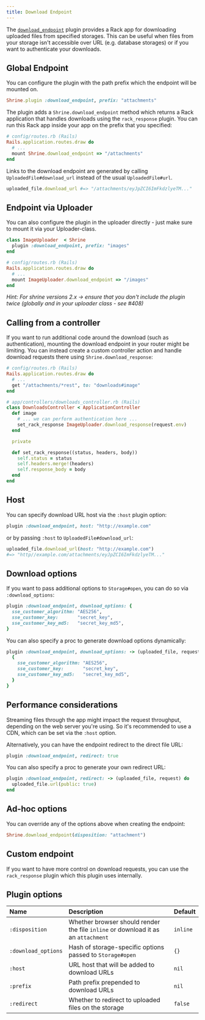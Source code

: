 ```yaml
---
title: Download Endpoint
---
```


The [`download_endpoint`][download_endpoint] plugin provides a Rack app for
downloading uploaded files from specified storages. This can be useful when
files from your storage isn't accessible over URL (e.g. database storages) or
if you want to authenticate your downloads.

## Global Endpoint 

You can configure the plugin with the path prefix which the endpoint will be
mounted on.

```rb
Shrine.plugin :download_endpoint, prefix: "attachments"
```

The plugin adds a `Shrine.download_endpoint` method which returns a Rack
application that handles downloads using the `rack_response` plugin. You can
run this Rack app inside your app on the prefix that you specified:

```rb
# config/routes.rb (Rails)
Rails.application.routes.draw do
  # ...
  mount Shrine.download_endpoint => "/attachments"
end
```

Links to the download endpoint are generated by calling
`UploadedFile#download_url` instead of the usual `UploadedFile#url`.

```rb
uploaded_file.download_url #=> "/attachments/eyJpZCI6ImFkdzlyeTM..."
```
## Endpoint via Uploader

You can also configure the plugin in the uploader directly - just make sure to mount it via your Uploader-class.

```rb
class ImageUploader  < Shrine
  plugin :download_endpoint, prefix: "images"
end
```

```rb
# config/routes.rb (Rails)
Rails.application.routes.draw do
  # ...
  mount ImageUploader.download_endpoint => "/images"
end
```

*Hint: For shrine versions 2.x -> ensure that you don't include the plugin twice (globally and in your uploader class - see #408)*

## Calling from a controller

If you want to run additional code around the download (such as authentication),
mounting the download endpoint in your router might be limiting. You can instead
create a custom controller action and handle download requests there using
`Shrine.download_response`:

```rb
# config/routes.rb (Rails)
Rails.application.routes.draw do
  # ...
  get "/attachments/*rest", to: "downloads#image"
end
```
```rb
# app/controllers/downloads_controller.rb (Rails)
class DownloadsController < ApplicationController
  def image
    # ... we can perform authentication here ...
    set_rack_response ImageUploader.download_response(request.env)
  end

  private

  def set_rack_response((status, headers, body))
    self.status = status
    self.headers.merge!(headers)
    self.response_body = body
  end
end
```

## Host

You can specify download URL host via the `:host` plugin option:

```rb
plugin :download_endpoint, host: "http://example.com"
```

or by passing `:host` to `UploadedFile#download_url`:

```rb
uploaded_file.download_url(host: "http://example.com")
#=> "http//example.com/attachments/eyJpZCI6ImFkdzlyeTM..."
```

## Download options

If you want to pass additional options to `Storage#open`, you can do so via
`:download_options`:

```rb
plugin :download_endpoint, download_options: {
  sse_customer_algorithm: "AES256",
  sse_customer_key:       "secret_key",
  sse_customer_key_md5:   "secret_key_md5",
}
```

You can also specify a proc to generate download options dynamically:

```rb
plugin :download_endpoint, download_options: -> (uploaded_file, request) {
  {
    sse_customer_algorithm: "AES256",
    sse_customer_key:       "secret_key",
    sse_customer_key_md5:   "secret_key_md5",
  }
}
```

## Performance considerations

Streaming files through the app might impact the request throughput, depending
on the web server you're using. So it's recommended to use a CDN, which can be
set via the `:host` option.

Alternatively, you can have the endpoint redirect to the direct file URL:

```rb
plugin :download_endpoint, redirect: true
```

You can also specify a proc to generate your own redirect URL:

```rb
plugin :download_endpoint, redirect: -> (uploaded_file, request) do
  uploaded_file.url(public: true)
end
```

## Ad-hoc options

You can override any of the options above when creating the endpoint:

```rb
Shrine.download_endpoint(disposition: "attachment")
```

## Custom endpoint

If you want to have more control on download requests, you can use the
`rack_response` plugin which this plugin uses internally.

## Plugin options

| Name                | Description                                                                       | Default  |
| :--------           | :----------                                                                       | :------  |
| `:disposition`      | Whether browser should render the file `inline` or download it as an `attachment` | `inline` |
| `:download_options` | Hash of storage-specific options passed to `Storage#open`                         | `{}`     |
| `:host`             | URL host that will be added to download URLs                                      | `nil`    |
| `:prefix`           | Path prefix prepended to download URLs                                            | `nil`    |
| `:redirect`         | Whether to redirect to uploaded files on the storage                              | `false`  |

[download_endpoint]: https://github.com/shrinerb/shrine/blob/master/lib/shrine/plugins/download_endpoint.rb
